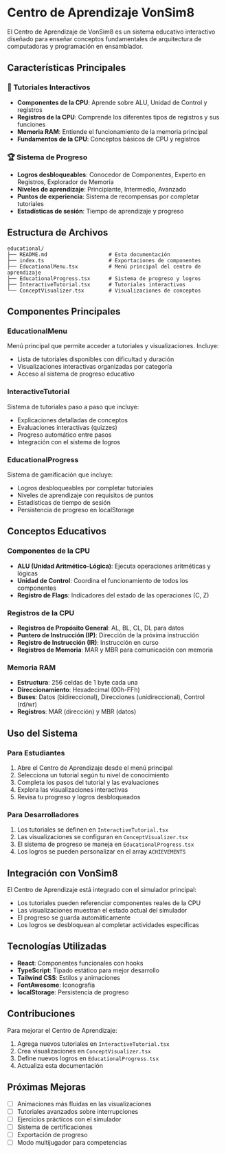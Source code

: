 # Centro de Aprendizaje VonSim8

El Centro de Aprendizaje de VonSim8 es un sistema educativo interactivo diseñado para enseñar conceptos fundamentales de arquitectura de computadoras y programación en ensamblador.

## Características Principales

### 🎯 Tutoriales Interactivos

- **Componentes de la CPU**: Aprende sobre ALU, Unidad de Control y registros
- **Registros de la CPU**: Comprende los diferentes tipos de registros y sus funciones
- **Memoria RAM**: Entiende el funcionamiento de la memoria principal
- **Fundamentos de la CPU**: Conceptos básicos de CPU y registros

### 🏆 Sistema de Progreso

- **Logros desbloqueables**: Conocedor de Componentes, Experto en Registros, Explorador de Memoria
- **Niveles de aprendizaje**: Principiante, Intermedio, Avanzado
- **Puntos de experiencia**: Sistema de recompensas por completar tutoriales
- **Estadísticas de sesión**: Tiempo de aprendizaje y progreso

## Estructura de Archivos

```
educational/
├── README.md                    # Esta documentación
├── index.ts                     # Exportaciones de componentes
├── EducationalMenu.tsx          # Menú principal del centro de aprendizaje
├── EducationalProgress.tsx      # Sistema de progreso y logros
├── InteractiveTutorial.tsx      # Tutoriales interactivos
└── ConceptVisualizer.tsx        # Visualizaciones de conceptos
```

## Componentes Principales

### EducationalMenu

Menú principal que permite acceder a tutoriales y visualizaciones. Incluye:

- Lista de tutoriales disponibles con dificultad y duración
- Visualizaciones interactivas organizadas por categoría
- Acceso al sistema de progreso educativo

### InteractiveTutorial

Sistema de tutoriales paso a paso que incluye:

- Explicaciones detalladas de conceptos
- Evaluaciones interactivas (quizzes)
- Progreso automático entre pasos
- Integración con el sistema de logros

### EducationalProgress

Sistema de gamificación que incluye:

- Logros desbloqueables por completar tutoriales
- Niveles de aprendizaje con requisitos de puntos
- Estadísticas de tiempo de sesión
- Persistencia de progreso en localStorage

## Conceptos Educativos

### Componentes de la CPU

- **ALU (Unidad Aritmético-Lógica)**: Ejecuta operaciones aritméticas y lógicas
- **Unidad de Control**: Coordina el funcionamiento de todos los componentes
- **Registro de Flags**: Indicadores del estado de las operaciones (C, Z)

### Registros de la CPU

- **Registros de Propósito General**: AL, BL, CL, DL para datos
- **Puntero de Instrucción (IP)**: Dirección de la próxima instrucción
- **Registro de Instrucción (IR)**: Instrucción en curso
- **Registros de Memoria**: MAR y MBR para comunicación con memoria

### Memoria RAM

- **Estructura**: 256 celdas de 1 byte cada una
- **Direccionamiento**: Hexadecimal (00h-FFh)
- **Buses**: Datos (bidireccional), Direcciones (unidireccional), Control (rd/wr)
- **Registros**: MAR (dirección) y MBR (datos)

## Uso del Sistema

### Para Estudiantes

1. Abre el Centro de Aprendizaje desde el menú principal
2. Selecciona un tutorial según tu nivel de conocimiento
3. Completa los pasos del tutorial y las evaluaciones
4. Explora las visualizaciones interactivas
5. Revisa tu progreso y logros desbloqueados

### Para Desarrolladores

1. Los tutoriales se definen en `InteractiveTutorial.tsx`
2. Las visualizaciones se configuran en `ConceptVisualizer.tsx`
3. El sistema de progreso se maneja en `EducationalProgress.tsx`
4. Los logros se pueden personalizar en el array `ACHIEVEMENTS`

## Integración con VonSim8

El Centro de Aprendizaje está integrado con el simulador principal:

- Los tutoriales pueden referenciar componentes reales de la CPU
- Las visualizaciones muestran el estado actual del simulador
- El progreso se guarda automáticamente
- Los logros se desbloquean al completar actividades específicas

## Tecnologías Utilizadas

- **React**: Componentes funcionales con hooks
- **TypeScript**: Tipado estático para mejor desarrollo
- **Tailwind CSS**: Estilos y animaciones
- **FontAwesome**: Iconografía
- **localStorage**: Persistencia de progreso

## Contribuciones

Para mejorar el Centro de Aprendizaje:

1. Agrega nuevos tutoriales en `InteractiveTutorial.tsx`
2. Crea visualizaciones en `ConceptVisualizer.tsx`
3. Define nuevos logros en `EducationalProgress.tsx`
4. Actualiza esta documentación

## Próximas Mejoras

- [ ] Animaciones más fluidas en las visualizaciones
- [ ] Tutoriales avanzados sobre interrupciones
- [ ] Ejercicios prácticos con el simulador
- [ ] Sistema de certificaciones
- [ ] Exportación de progreso
- [ ] Modo multijugador para competencias
